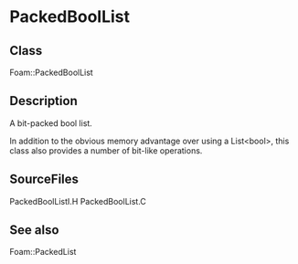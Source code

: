 # PackedBoolList 
## Class
Foam::PackedBoolList

## Description
A bit-packed bool list.

In addition to the obvious memory advantage over using a
List\<bool\>, this class also provides a number of bit-like
operations.

## SourceFiles
PackedBoolListI.H
PackedBoolList.C

## See also
Foam::PackedList


